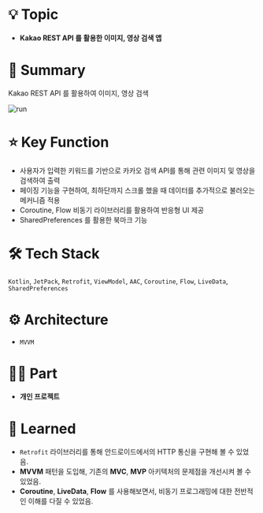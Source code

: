 # 💡 Topic

- **Kakao REST API 를 활용한 이미지, 영상 검색 앱**

# 📝 Summary

Kakao REST API 를 활용하여 이미지, 영상 검색 

![run](https://github.com/kt2790/image_search_app/assets/138543028/2392ee12-f5d5-4021-bc12-9112d42df172)

# ⭐️ Key Function

- 사용자가 입력한 키워드를 기반으로 카카오 검색 API를 통해 관련 이미지 및 영상을 검색하여 출력
- 페이징 기능을 구현하여, 최하단까지 스크롤 했을 때 데이터를 추가적으로 불러오는 메커니즘 적용
- Coroutine, Flow 비동기 라이브러리를 활용하여 반응형 UI 제공
- SharedPreferences 를 활용한 북마크 기능

# 🛠 Tech Stack

`Kotlin`, `JetPack`, `Retrofit`, `ViewModel`, `AAC`, `Coroutine`, `Flow`, `LiveData`, `SharedPreferences`

# ⚙️ Architecture

- `MVVM`

# 🤚🏻 Part

- **개인 프로젝트**

# 🤔 Learned

- `Retrofit` 라이브러리를 통해 안드로이드에서의 HTTP 통신을 구현해 볼 수 있었음.
- **MVVM** 패턴을 도입해, 기존의 **MVC**, **MVP** 아키텍처의 문제점을 개선시켜 볼 수 있었음.
- **Coroutine**, **LiveData**, **Flow** 를 사용해보면서, 비동기 프로그래밍에 대한 전반적인 이해를 다질 수 있었음.

